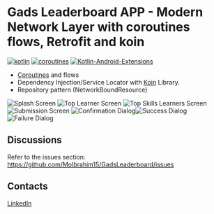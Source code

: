 # Gads Leaderboard APP - Modern Network Layer with coroutines flows, Retrofit and koin

[![kotlin](https://img.shields.io/badge/Kotlin-1.3.xxx-blue)](https://kotlinlang.org/) [![coroutines](https://img.shields.io/badge/Coroutines-Asynchronous-red)](https://developer.android.com/kotlin/coroutines) [![Kotlin-Android-Extensions ](https://img.shields.io/badge/Kotlin--Android--Extensions-plugin-red.svg)](https://kotlinlang.org/docs/tutorials/android-plugin.html) 



- [Coroutines](https://developer.android.com/kotlin/coroutines) and flows
- Dependency Injection/Service Locator with [Koin](https://github.com/InsertKoinIO/koin "Koin") Library.
- Repository pattern (NetworkBoundResource)


![Splash Screen](https://github.com/MoIbrahim15/GadsLeaderboard/blob/master/screenshots/splash_framed.png) ![Top Learner Screen](https://github.com/MoIbrahim15/GadsLeaderboard/blob/master/screenshots/top_learner_framed.png)
![Top Skills Learners Screen](https://github.com/MoIbrahim15/GadsLeaderboard/blob/master/screenshots/top_skills_framed.png) ![Submission Screen](https://github.com/MoIbrahim15/GadsLeaderboard/blob/master/screenshots/submission_framed.png)
![Confirmation Dialog](https://github.com/MoIbrahim15/GadsLeaderboard/blob/master/screenshots/confirmation_framed.png)![Success Dialog](https://github.com/MoIbrahim15/GadsLeaderboard/blob/master/screenshots/success_framed.png) ![Failure Dialog](https://github.com/MoIbrahim15/GadsLeaderboard/blob/master/screenshots/failure_framed.png)


Discussions
-
Refer to the issues section: https://github.com/MoIbrahim15/GadsLeaderboard/issues

Contacts
-
[LinkedIn](https://www.linkedin.com/in/mohamedibrahim15/)
